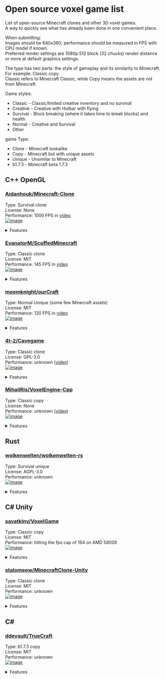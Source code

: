 # Open source voxel game list
List of open-source Minecraft clones and other 3D voxel games.\
A way to quickly see what has already been done in one convenient place.

When submitting:\
Images should be 640x360; performance should be measured in FPS with CPU model if known.\
Preferred render settings are 1080p 512 block (32 chucks) render distance or more at default graphics settings.

The type has two parts: the style of gameplay and its similarity to Minecraft.\
For example: Classic copy\
Classic refers to Minecraft Classic, while Copy means the assets are not from Minecraft.

Game styles:
* Classic - Classic/limited creative inventory and no survival
* Creative - Creative with Hotbar with flying
* Survival - Block breaking (where it takes time to break blocks) and health
* Normal - Creative and Survival
* Other

game Type:
* Clone - Minecraft lookalike
* Copy - Minecraft but with unique assets
* Unique - Unsimilar to Minecraft
* b1.7.3 - Minecraft beta 1.7.3

## C++ OpenGL

### [Aidanhouk/Minecraft-Clone](https://github.com/Aidanhouk/Minecraft-Clone)
Type: Survival clone\
License: None\
Performance: 1000 FPS in [video](https://youtu.be/BHORDF9_2ek?si=fq0VDWtjwVFoWfoc)\
[![image](https://github.com/user-attachments/assets/8c5bb25b-9351-465b-b14b-81429fe99262)](https://youtu.be/BHORDF9_2ek?si=fq0VDWtjwVFoWfoc)
<details>
  <summary>Features</summary>
  - Procedural world generation<br>
  - Structures<br>
  - Biomes<br>
  - Caves<br>
  - Breaking and placing blocks<br>
  - Mining tools with durability<br>
  - Items can be dropped<br>
  - Inventory<br>
  - Crafting<br>
  - Sunlight and torchlight<br>
  - Ambient occlusion<br>
  - Damage, hunger, and breathing<br>
  - Eating<br>
  - 3D items<br>
  - Swimming<br>
  - Sneaking<br>
  - Day & night cycle<br>
  - Snow and rain<br>
  - Fog<br>
  - Surround sound and music<br>
</details>

### [EvanatorM/ScuffedMinecraft](https://github.com/EvanatorM/ScuffedMinecraft)
Type: Classic clone\
License: MIT\
Performance: 145 FPS in [video](https://youtu.be/5kmVtMWiJRg?si=FOOzKIaVrXNjuEig)\
[![image](https://github.com/user-attachments/assets/217f618e-0a95-4fa9-8451-2334d41e2600)](https://youtu.be/5kmVtMWiJRg?si=FOOzKIaVrXNjuEig)
<details>
  <summary>Features</summary>
  - Procedural world generation<br>
  - Structures<br>
</details>

### [meemknight/ourCraft](https://github.com/meemknight/ourCraft)
Type: Normal Unique (some few Minecraft assets)\
License: MIT\
Performance: 120 FPS in [video](https://youtu.be/0f0uH33X6ko?si=ahBfIbG4Z90P6vFe)\
[![image](https://github.com/user-attachments/assets/a2b4f338-df07-4ce6-873c-6b6f02d14dd8)](https://youtu.be/0f0uH33X6ko?si=ahBfIbG4Z90P6vFe)
<details>
  <summary>Features</summary>
  - Procedural world generation<br>
  - Structures<br>
  - Biomes<br>
  - Caves<br>
  - Shaders<br>
  - Breaking and placing blocks<br>
  - Mining tools with durability<br>
  - Items can be dropped<br>
  - Inventory<br>
  - Crafting<br>
  - Sunlight and torchlight<br>
  - Ambient occlusion<br>
  - Damage, hunger, and breathing<br>
  - Eating<br>
  - 3D items<br>
  - Swimming<br>
  - Sneaking<br>
  - Day & night cycle<br>
  - Snow and rain<br>
  - Fog<br>
  - Surround sound and music<br>
  - Vertical slabs<br>
  - Multiplayer<br>
  - Mobs<br>
</details>

### [4t-2/Cavegame](https://github.com/4t-2/Cavegame)
Type: Classic clone\
License: GPL-3.0\
Performance: unknown ([video](https://youtu.be/piknGokM6rY?si=eNUm8k5XhEq_zFqc))\
[![image](https://github.com/user-attachments/assets/b5752aeb-df49-4ab8-96d3-3d0c6d7a9ad1)](https://youtu.be/piknGokM6rY?si=eNUm8k5XhEq_zFqc)
<details>
  <summary>Features</summary>
  - Importing Minecraft terrain<br>
</details>

### [MihailRis/VoxelEngine-Cpp](https://github.com/MihailRis/VoxelEngine-Cpp)
Type: Classic copy\
License: None\
Performance: unknown ([video](https://youtu.be/uzNZ2ve1Ir4?si=ANSC59dNdmXOa87F))\
[![image](https://github.com/user-attachments/assets/3b6a3e2b-8efc-4609-8ce4-b3a9ed770bff)](https://youtu.be/uzNZ2ve1Ir4?si=ANSC59dNdmXOa87F)
<details>
  <summary>Features</summary>
  - Procedural world generation<br>
  - Structures<br>
  - Breaking and placing blocks<br>
  - Items can be dropped<br>
  - Sunlight and torchlight<br>
  - Ambient occlusion<br>
  - 3D items<br>
  - Fog<br>
  - Modding support<br>
</details>

## Rust

### [wolkenwelten/wolkenwelten-rs](https://github.com/wolkenwelten/wolkenwelten-rs)
Type: Survival unique\
License: AGPL-3.0\
Performance: unknown\
[![image](https://github.com/user-attachments/assets/a51b5d81-c294-4624-8b9e-3fe7dc3aa869)](https://camo.githubusercontent.com/741f0ff2e4409c6d2f03f08b639cc7a20da072811b31a3cd2feff969de61ec4b/68747470733a2f2f776f6c6b656e77656c74656e2e6e65742f696d672f312e6a7067)
<details>
  <summary>Features</summary>
  - Procedural world generation<br>
  - Structures<br>
  - Sunlight and torchlight<br>
  - Ambient occlusion<br>
  - Damage<br>
  - Fog<br>
  - Mobs<br>
  - Breaking and placing blocks<br>
  - Items can be dropped<br>
</details>

## C# Unity

### [savatkinv/VoxelGame](https://github.com/savatkinv/VoxelGame)
Type: Classic copy\
License: MIT\
Performance: hitting the fps cap of 164 on AMD 5800X\
[![image](https://github.com/user-attachments/assets/bdd46ce0-7196-48f3-8f98-226decc46471)](https://github.com/savatkinv/VoxelGame/blob/master/VoxelGame_Screenshots/screen%20v1.1.jpg)
<details>
  <summary>Features</summary>
  - Procedural world generation<br>
  - Structures<br>
  - Ambient occlusion<br>
  - Fog<br>
  - World saving<br>
</details>

### [stalomeow/MinecraftClone-Unity](https://github.com/stalomeow/MinecraftClone-Unity)
Type: Classic clone\
License: MIT\
Performance: unknown\
[![image](https://github.com/user-attachments/assets/57d2cb73-e7d5-4860-ac4e-88d2f4f370b6)](https://github.com/stalomeow/MinecraftClone-Unity/blob/master/Recordings/Capture.png)
<details>
  <summary>Features</summary>
  - Procedural world generation<br>
  - Shaders
  - Structures<br>
  - Caves<br>
  - Ambient occlusion<br>
  - Fog<br>
</details>

## C#

### [ddevault/TrueCraft](https://github.com/ddevault/TrueCraft)
Type: b1.7.3 copy\
License: MIT\
Performance: unknown\
[![image](https://github.com/user-attachments/assets/4d73a288-2ab2-4ff6-bc80-3ee9044eff2e)](https://cloud.githubusercontent.com/assets/1396814/12759268/2a8a19d2-c9ae-11e5-992d-83d99d0d5109.png)
<details>
  <summary>Features</summary>
  - Procedural world generation<br>
  - Structures<br>
  - Ambient occlusion<br>
  - Sunlight and torchlight<br>
</details>
